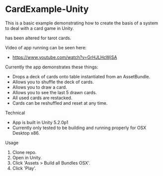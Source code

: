 # CardExample-Unity

This is a basic example demonstrating how to create the basis of a system to deal with a card game in Unity.

has been altered for tarot cards.

Video of app running can be seen here:
- https://www.youtube.com/watch?v=GrHJLHcWjSA

Currently the app demonstrates these things:
- Drops a deck of cards onto table instantiated from an AssetBundle.
- Allows you to shuffle the deck of cards.
- Allows you to draw a card.
- Allows you to see the last 5 drawn cards.
- All used cards are restacked.
- Cards can be reshuffled and reset at any time.

Technical
- App is built in Unity 5.2.0p1
- Currently only tested to be building and running properly for OSX Desktop x86.

Usage
1. Clone repo.
2. Open in Unity.
3. Click 'Assets > Build all Bundles OSX'.
4. Click 'Play'.
